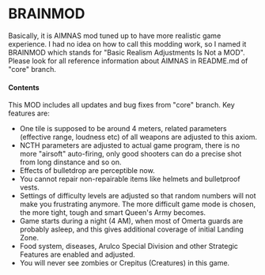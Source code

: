 # BRAINMOD

Basically, it is AIMNAS mod tuned up to have more realistic game experience.
I had no idea on how to call this modding work, so I named it BRAINMOD which stands for "Basic Realism Adjustments Is Not a MOD".
Please look for all reference information about AIMNAS in README.md of "core" branch.

#### Contents
This MOD includes all updates and bug fixes from "core" branch.
Key features are:
* One tile is supposed to be around 4 meters, related parameters (effective range, loudness etc) of all weapons are adjusted to this axiom.
* NCTH parameters are adjusted to actual game program, there is no more "airsoft" auto-firing, only good shooters can do a precise shot from long dinstance and so on.
* Effects of bulletdrop are perceptible now.
* You cannot repair non-repairable items like helmets and bulletproof vests.
* Settings of difficulty levels are adjusted so that random numbers will not make you frustrating anymore. The more difficult game mode is chosen, the more tight, tough and smart Queen's Army becomes.
* Game starts during a night (4 AM), when most of Omerta guards are probably asleep, and this gives additional coverage of initial Landing Zone.
* Food system, diseases, Arulco Special Division and other Strategic Features are enabled and adjusted.
* You will never see zombies or Crepitus (Creatures) in this game.
